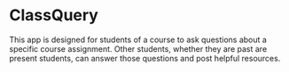 # ClassQuery
This app is designed for students of a course to ask questions about a specific course assignment. Other students, whether they are past are present students, can answer those questions and post helpful resources.
